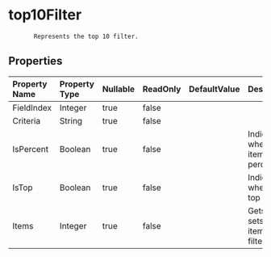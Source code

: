 # **top10Filter**

           Represents the top 10 filter.            

## **Properties**

| Property Name | Property Type | Nullable |  ReadOnly | DefaultValue | Description | 
| :- | :- | :- |:- |  :- | :- |
|FieldIndex|Integer|true|false |  ||
|Criteria|String|true|false |  | |
|IsPercent|Boolean|true|false |  |Indicates whether the items is percent. |
|IsTop|Boolean|true|false |  |Indicates whether it's top filter. |
|Items|Integer|true|false |  |Gets and sets the items of the filter. |

